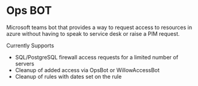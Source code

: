 # Ops BOT
Microsoft teams bot that provides a way to request access to resources in azure without having to speak to service desk or raise a PIM request.

Currently Supports
- SQL/PostgreSQL firewall access requests for a limited number of servers
- Cleanup of added access via OpsBot or WillowAccessBot
- Cleanup of rules with dates set on the rule


